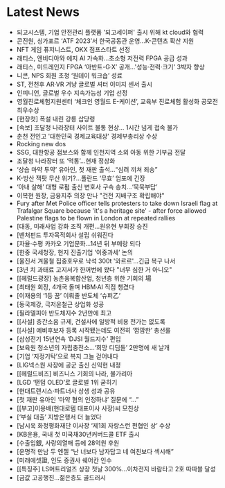 # Latest News
-  되고시스템, 기업 안전관리 플랫폼 '되고세이퍼' 출시 위해 kt cloud와 협력
-  콘진원, 싱가포르 ‘ATF 2023’서 한국공동관 운영…K-콘텐츠 확산 지원
-  NFT 게임 퓨저니스트, OKX 점프스타트 선정
-  래티스, 엔비디아와 에지 AI 가속화…초소형 저전력 FPGA 공급 성과
-  래티스, 미드레인지 FPGA ‘아반트-G·X’ 공개…'성능·전력·크기' 3박자 향상
-  니콘, NPS 회원 초청 ‘원데이 워크숍’ 성료
-  ST, 전천후 AR·VR 겨냥 글로벌 셔터 이미지 센서 출시
-  인피니언, 글로벌 우수 지속가능성 기업 선정
-  영월진로체험지원센터 ‘체크인 영월드 E-케이션’, 교육부 진로체험 활성화 공모전 최우수상
-  [현장컷] 폭설 내린 강릉 삽당령
-  [속보] 조달청 나라장터 사이트 불통 현상… 1시간 넘게 접속 불가
-  춘천 전인고 '대한민국 경제교육대상' 경제부총리상 수상
-  Rocking new dos
-  SSG, 대한항공 점보스와 함께 인천지역 소외 아동 위한 기부금 전달
-  조달청 나라장터 또 ‘먹통’...현재 정상화
-  ‘상습 마약 투약’ 유아인, 첫 재판 출석…“심려 끼쳐 죄송”
-  K-방산 잭팟 무산 위기?…폴란드 ‘무효’ 엄포에 긴장
-  ‘아내 살해’ 대형 로펌 출신 변호사 구속 송치…‘묵묵부답’
-  이복현 원장, 금융지주 의장 만나 "건전 지배구조 확립해야"
-  Fury after Met Police officer tells protesters to take down Israeli flag at Trafalgar Square because 'it's a heritage site' - after force allowed Palestine flags to be flown in London at repeated rallies
-  [대동, 미래사업 강화 조직 개편…원유현 부회장 승진
-  [벤처펀드 투자목적회사 설립 쉬워진다
-  [자율·수평 카카오 기업문화...14년 뒤 부메랑 되다
-  [한중 국세청장, 현지 진출기업 ‘이중과세’ 논의
-  [울진서 겨울철 집중호우로 낙석 300t '와르르'…긴급 복구 나서
-  [3년 치 과태료 고지서가 한꺼번에 왔다 "너무 심한 거 아니오"
-  [[헤럴드광장] 농촌융복합산업, 청년층 위한 기회의 場
-  [최태원 회장, 4개국 돌며 HBM·AI 직접 챙겼다
-  [이재용의 ‘1등 꿈’ 이뤄줄 반도체 ‘슈퍼乙’
-  [동국제강, 극저온철근 상업화 성공
-  [필라델피아 반도체지수 2년만에 최고
-  [[사설] 층간소음 규제, 건설사에 일방적 비용 전가는 없도록
-  [[사설] 예비후보자 등록 시작됐는데도 여전히 ‘깜깜한’ 총선룰
-  [삼성전기 15년연속 ‘DJSI 월드지수’ 편입
-  [보육원 청소년의 자립충전소...‘희망 디딤돌’ 2만명에 새 날개
-  [기업 ‘지정기탁’으로 복지 그늘 걷어내다
-  [LIG넥스원 사장에 공군 출신 신익현 내정
-  [[헤럴드비즈] 비즈니스 기회의 나라, 불가리아
-  [LGD ‘탠덤 OLED’로 글로벌 1위 굳히기
-  [현대트랜시스·파트너사 상생 성과 공유
-  [첫 재판 유아인 ‘마약 혐의 인정하냐’ 질문에 “…”
-  [[부고]이용배(현대로템 대표이사 사장)씨 모친상
-  [‘부실 대출’ 지방은행서 더 늘었다
-  [남시욱 화정평화재단 이사장 ‘제1회 자랑스런 편협인 상’ 수상
-  [KB운용, 국내 첫 미국채30년커버드콜 ETF 출시
-  [수출입銀, 사랑의열매 등에 28억원 후원
-  [운명적 만남 두 엔젤 “난 너보다 남자답고 네 여친보다 섹시해”
-  [미래에셋證, 인도 증권사 쉐어칸 인수
-  [[특징주] LS머트리얼즈 상장 첫날 300%…이차전지 바람타고 2호 따따블 달성
-  [금값 고공행진...젊은층도 골드러시
